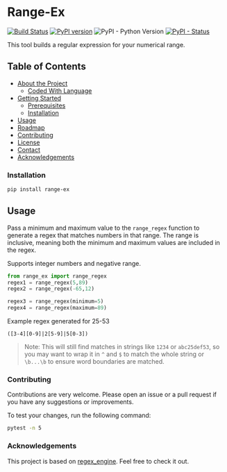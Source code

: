 Range-Ex
=======
[![Build Status](https://app.travis-ci.com/nielstron/range-ex.svg?branch=master)](https://app.travis-ci.com/nielstron/range-ex)
[![PyPI version](https://badge.fury.io/py/range-ex.svg)](https://pypi.org/project/range-ex/)
![PyPI - Python Version](https://img.shields.io/pypi/pyversions/range-ex.svg)
[![PyPI - Status](https://img.shields.io/pypi/status/range-ex.svg)](https://pypi.org/project/range-ex/)

This tool builds a regular expression for your numerical range.



<!-- TABLE OF CONTENTS -->
## Table of Contents

* [About the Project](#about-the-project)
  * [Coded With Language](#coded-with-language)
* [Getting Started](#getting-started)
  * [Prerequisites](#prerequisites)
  * [Installation](#installation)
* [Usage](#usage)
* [Roadmap](#roadmap)
* [Contributing](#contributing)
* [License](#license)
* [Contact](#contact)
* [Acknowledgements](#acknowledgements)



### Installation

```sh
pip install range-ex
```


<!-- USAGE EXAMPLES -->
## Usage

Pass a minimum and maximum value to the `range_regex` function to generate a regex that matches numbers in that range. The range is inclusive, meaning both the minimum and maximum values are included in the regex.


Supports integer numbers and negative range.

```python
from range_ex import range_regex
regex1 = range_regex(5,89)
regex2 = range_regex(-65,12)

regex3 = range_regex(minimum=5)
regex4 = range_regex(maximum=89)
```

Example regex generated for 25-53
```
([3-4][0-9]|2[5-9]|5[0-3])
```

> Note: This will still find matches in strings like `1234` or `abc25def53`, so you may want to wrap it in `^` and `$` to match the whole string or `\b...\b` to ensure word boundaries are matched.

### Contributing

Contributions are very welcome. Please open an issue or a pull request if you have any suggestions or improvements.

To test your changes, run the following command:

```sh
pytest -n 5
```

### Acknowledgements

This project is based on [regex_engine](https://github.com/raj-kiran-p/regex_engine). Feel free to check it out.